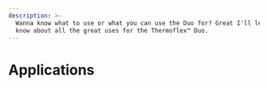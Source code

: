 ```yaml
---
description: >-
  Wanna know what to use or what you can use the Duo for? Great I'll let you
  know about all the great uses for the Thermoflex™ Duo.
---
```


# Applications

